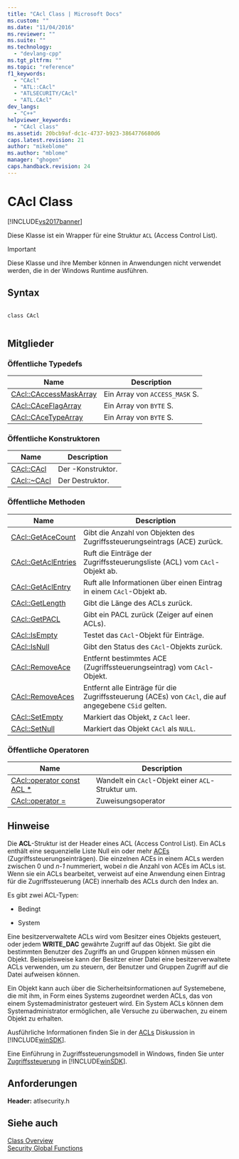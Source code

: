 ```yaml
---
title: "CAcl Class | Microsoft Docs"
ms.custom: ""
ms.date: "11/04/2016"
ms.reviewer: ""
ms.suite: ""
ms.technology: 
  - "devlang-cpp"
ms.tgt_pltfrm: ""
ms.topic: "reference"
f1_keywords: 
  - "CAcl"
  - "ATL::CAcl"
  - "ATLSECURITY/CAcl"
  - "ATL.CAcl"
dev_langs: 
  - "C++"
helpviewer_keywords: 
  - "CAcl class"
ms.assetid: 20bcb9af-dc1c-4737-b923-3864776680d6
caps.latest.revision: 21
author: "mikeblome"
ms.author: "mblome"
manager: "ghogen"
caps.handback.revision: 24
---
```

# CAcl Class
[!INCLUDE[vs2017banner](../../assembler/inline/includes/vs2017banner.md)]

Diese Klasse ist ein Wrapper für eine Struktur `ACL` \(Access Control List\).  
  
> [!IMPORTANT]
>  Diese Klasse und ihre Member können in Anwendungen nicht verwendet werden, die in der Windows Runtime ausführen.  
  
## Syntax  
  
```  
  
class CAcl  
  
```  
  
## Mitglieder  
  
### Öffentliche Typedefs  
  
|Name|Description|  
|----------|-----------------|  
|[CAcl::CAccessMaskArray](../Topic/CAcl::CAccessMaskArray.md)|Ein Array von `ACCESS_MASK` S.|  
|[CAcl::CAceFlagArray](../Topic/CAcl::CAceFlagArray.md)|Ein Array von `BYTE` S.|  
|[CAcl::CAceTypeArray](../Topic/CAcl::CAceTypeArray.md)|Ein Array von `BYTE` S.|  
  
### Öffentliche Konstruktoren  
  
|Name|Description|  
|----------|-----------------|  
|[CAcl::CAcl](../Topic/CAcl::CAcl.md)|Der \-Konstruktor.|  
|[CAcl::~CAcl](../Topic/CAcl::~CAcl.md)|Der Destruktor.|  
  
### Öffentliche Methoden  
  
|Name|Description|  
|----------|-----------------|  
|[CAcl::GetAceCount](../Topic/CAcl::GetAceCount.md)|Gibt die Anzahl von Objekten des Zugriffssteuerungseintrags \(ACE\) zurück.|  
|[CAcl::GetAclEntries](../Topic/CAcl::GetAclEntries.md)|Ruft die Einträge der Zugriffssteuerungsliste \(ACL\) vom `CAcl`\-Objekt ab.|  
|[CAcl::GetAclEntry](../Topic/CAcl::GetAclEntry.md)|Ruft alle Informationen über einen Eintrag in einem `CAcl`\-Objekt ab.|  
|[CAcl::GetLength](../Topic/CAcl::GetLength.md)|Gibt die Länge des ACLs zurück.|  
|[CAcl::GetPACL](../Topic/CAcl::GetPACL.md)|Gibt ein PACL zurück \(Zeiger auf einen ACLs\).|  
|[CAcl::IsEmpty](../Topic/CAcl::IsEmpty.md)|Testet das `CAcl`\-Objekt für Einträge.|  
|[CAcl::IsNull](../Topic/CAcl::IsNull.md)|Gibt den Status des `CAcl`\-Objekts zurück.|  
|[CAcl::RemoveAce](../Topic/CAcl::RemoveAce.md)|Entfernt bestimmtes ACE \(Zugriffssteuerungseintrag\) vom `CAcl`\-Objekt.|  
|[CAcl::RemoveAces](../Topic/CAcl::RemoveAces.md)|Entfernt alle Einträge für die Zugriffssteuerung \(ACEs\) von `CAcl`, die auf angegebene `CSid` gelten.|  
|[CAcl::SetEmpty](../Topic/CAcl::SetEmpty.md)|Markiert das Objekt, z `CAcl` leer.|  
|[CAcl::SetNull](../Topic/CAcl::SetNull.md)|Markiert das Objekt `CAcl` als `NULL`.|  
  
### Öffentliche Operatoren  
  
|Name|Description|  
|----------|-----------------|  
|[CAcl::operator const ACL \*](../Topic/CAcl::operator%20const%20ACL%20*.md)|Wandelt ein `CAcl`\-Objekt einer `ACL`\-Struktur um.|  
|[CAcl::operator \=](../Topic/CAcl::operator%20=.md)|Zuweisungsoperator|  
  
## Hinweise  
 Die **ACL**\-Struktur ist der Header eines ACL \(Access Control List\).  Ein ACLs enthält eine sequenzielle Liste Null ein oder mehr [ACEs](http://msdn.microsoft.com/library/windows/desktop/aa374868) \(Zugriffssteuerungseinträgen\).  Die einzelnen ACEs in einem ACLs werden zwischen 0 und *n\-1* nummeriert, wobei *n* die Anzahl von ACEs im ACLs ist.  Wenn sie ein ACLs bearbeitet, verweist auf eine Anwendung einen Eintrag für die Zugriffssteuerung \(ACE\) innerhalb des ACLs durch den Index an.  
  
 Es gibt zwei ACL\-Typen:  
  
-   Bedingt  
  
-   System  
  
 Eine besitzerverwaltete ACLs wird vom Besitzer eines Objekts gesteuert, oder jedem **WRITE\_DAC** gewährte Zugriff auf das Objekt.  Sie gibt die bestimmten Benutzer des Zugriffs an und Gruppen können müssen ein Objekt.  Beispielsweise kann der Besitzer einer Datei eine besitzerverwaltete ACLs verwenden, um zu steuern, der Benutzer und Gruppen Zugriff auf die Datei aufweisen können.  
  
 Ein Objekt kann auch über die Sicherheitsinformationen auf Systemebene, die mit ihm, in Form eines Systems zugeordnet werden ACLs, das von einem Systemadministrator gesteuert wird.  Ein System ACLs können dem Systemadministrator ermöglichen, alle Versuche zu überwachen, zu einem Objekt zu erhalten.  
  
 Ausführliche Informationen finden Sie in der [ACLs](http://msdn.microsoft.com/library/windows/desktop/aa374872) Diskussion in [!INCLUDE[winSDK](../../atl/includes/winsdk_md.md)].  
  
 Eine Einführung in Zugriffssteuerungsmodell in Windows, finden Sie unter [Zugriffssteuerung](http://msdn.microsoft.com/library/windows/desktop/aa374860) in [!INCLUDE[winSDK](../../atl/includes/winsdk_md.md)].  
  
## Anforderungen  
 **Header:** atlsecurity.h  
  
## Siehe auch  
 [Class Overview](../../atl/atl-class-overview.md)   
 [Security Global Functions](../../atl/reference/security-global-functions.md)